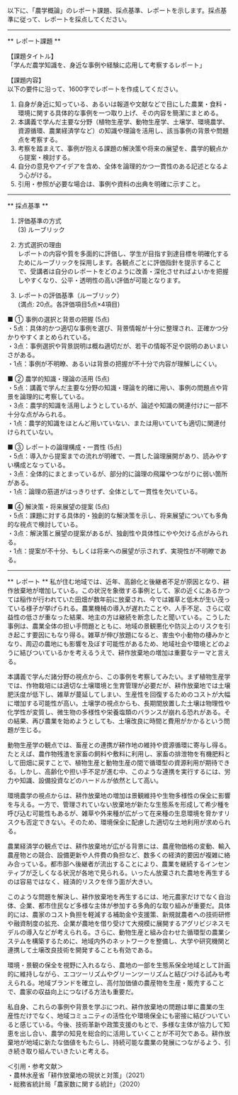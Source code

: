 以下に、「農学概論」のレポート課題、採点基準、レポートを示します。採点基準に従って、レポートを採点してください。

---------------------------------------
** レポート課題 **

【課題タイトル】  
「学んだ農学知識を、身近な事例や経験に応用して考察するレポート」

【課題内容】  
以下の要件に沿って、1600字でレポートを作成してください。  

1. 自身が身近に知っている、あるいは報道や文献などで目にした農業・食料・環境に関する具体的な事例を一つ取り上げ、その内容を簡潔にまとめる。  
2. 本講義で学んだ主要な分野（植物生産学、動物生産学、土壌学、環境農学、資源循環、農業経済学など）の知識や理論を活用し、該当事例の背景や問題点を考察する。  
3. 考察を踏まえて、事例が抱える課題の解決策や将来の展望を、農学的観点から提案・検討する。  
4. 自分の意見やアイデアを含め、全体を論理的かつ一貫性のある記述となるよう心がける。  
5. 引用・参照が必要な場合は、事例や資料の出典を明確に示すこと。  

---------------------------------------
** 採点基準 **

1. 評価基準の方式  
(3) ルーブリック  

2. 方式選択の理由  
レポートの内容や質を多面的に評価し、学生が目指す到達目標を明確化するためにルーブリックを採用します。各観点ごとに評価指針を提示することで、受講者は自分のレポートをどのように改善・深化させればよいかを把握しやすくなり、公平・透明性の高い評価が可能となります。

3. レポートの評価基準（ルーブリック）  
(満点: 20点。各評価項目5点×4項目)

■ ① 事例の選択と背景の把握 (5点)  
・5点：具体的かつ適切な事例を選び、背景情報が十分に整理され、正確かつ分かりやすくまとめられている。  
・3点：事例選択や背景説明は概ね適切だが、若干の情報不足や説明のあいまいさがある。  
・1点：事例が不明瞭、あるいは背景の把握が不十分で内容が理解しにくい。  

■ ② 農学的知識・理論の活用 (5点)  
・5点：講義で学んだ主要な分野の知識・理論を的確に用い、事例の問題点や背景を論理的に考察している。  
・3点：農学的知識を活用しようとしているが、論述や知識の関連付けに一部不十分な点がみられる。  
・1点：農学的知識をほとんど用いていない、または用いていても適切に関連付けられていない。  

■ ③ レポートの論理構成・一貫性 (5点)  
・5点：導入から提案までの流れが明確で、一貫した論理展開があり、読みやすい構成となっている。  
・3点：全体的にまとまっているが、部分的に論理の飛躍やつながりに弱い箇所がある。  
・1点：論理の筋道がはっきりせず、全体として一貫性を欠いている。  

■ ④ 解決策・将来展望の提案 (5点)  
・5点：課題に対する具体的・独創的な解決策を示し、将来展望についても多角的な視点で検討している。  
・3点：解決策と展望の提案があるが、独創性や具体性にやや欠ける点がみられる。  
・1点：提案が不十分、もしくは将来への展望が示されず、実現性が不明瞭である。  

---------------------------------------
** レポート **
私が住む地域では、近年、高齢化と後継者不足が原因となり、耕作放棄地が増加している。この状況を象徴する事例として、家の近くにあるかつては稲作が行われていた田畑が数年前に放棄され、今では雑草と低木が生い茂っている様子が挙げられる。農業機械の導入が遅れたことや、人手不足、さらに収益性の低さが重なった結果、地主の方は継続を断念したと聞いている。こうした事例は、農業全体の担い手問題とともに、地域の景観悪化や防災上のリスクを引き起こす要因にもなり得る。雑草が伸び放題になると、害虫や小動物の棲みかとなり、周辺の農地にも影響を及ぼす可能性があるため、地域社会や環境とどのように結びついているかを考えるうえで、耕作放棄地の増加は重要なテーマと言える。

本講義で学んだ諸分野の視点から、この事例を考察してみたい。まず植物生産学では、作物栽培には適切な土壌環境と生育管理が必要だが、耕作放棄地では土壌肥沃度が低下し、雑草が蔓延してしまい、生産性を回復するためのコストが大幅に増加する可能性が高い。土壌学の視点からも、長期間放置した土壌は物理性や化学性が変質し、微生物の多様性や栄養塩類のバランスが崩れる恐れがある。その結果、再び農業を始めようとしても、土壌改良に時間と費用がかかるという問題が生じる。

動物生産学の観点では、畜産との連携が耕作地の維持や資源循環に寄与し得る。たとえば、農作物残渣を家畜の飼料や敷料に利用し、家畜の排泄物を有機肥料として田畑に戻すことで、植物生産と動物生産の間で循環型の資源利用が期待できる。しかし、高齢化や担い手不足が進む中、このような連携を実行するには、労力や知識、設備投資などのハードルが依然として高い。

環境農学の視点からは、耕作放棄地の増加は景観維持や生物多様性の保全に影響を与える。一方で、管理されていない放棄地が新たな生態系を形成して希少種を呼び込む可能性もあるが、雑草や外来種が広がって在来種の生息環境を脅かすリスクも否定できない。そのため、環境保全に配慮した適切な土地利用が求められる。

農業経済学の観点では、耕作放棄地が広がる背景には、農産物価格の変動、輸入農産物との競合、設備更新や人件費の負担など、数多くの経済的要因が複雑に絡み合っている。都市部へ後継者が流出することにより、農業を継続するインセンティブが乏しくなる状況が各地で見られる。いったん放棄された農地を再生するのは容易ではなく、経済的リスクを伴う面が大きい。

このような問題を解決し、耕作放棄地を再生するには、地元農家だけでなく自治体、企業、都市住民など多様な主体が参加する多角的な取り組みが重要だ。具体的には、農家のコスト負担を軽減する補助金や支援策、新規就農者への技術研修や融資制度の拡充、企業が農地を借り受けて大規模に展開するアグリビジネスモデルの導入などが考えられる。さらに、動物生産と組み合わせた循環型の農業システムを構築するために、地域内外のネットワークを整備し、大学や研究機関と連携して土壌改良技術を開発することも有効である。

環境・景観の保全を視野に入れるなら、農地の一部を生態系保全地域として計画的に維持しながら、エコツーリズムやグリーンツーリズムと結びつける試みも考えられる。地域ブランドを確立し、高付加価値の農産物を生産・販売することで、農家の収益向上につなげる方法も重要だ。

私自身、これらの事例や背景を学ぶにつれ、耕作放棄地の問題は単に農業の生産性だけでなく、地域コミュニティの活性化や環境保全にも密接に結びついていると感じている。今後、技術革新や政策支援のもとで、多様な主体が協力して知恵を出し合い、農学の知見を総合的に活用していくことが不可欠である。耕作放棄地が地域に新たな価値をもたらし、持続可能な農業の発展につながるよう、引き続き取り組んでいきたいと考える。

＜引用・参考文献＞  
・農林水産省「耕作放棄地の現状と対策」（2021）  
・総務省統計局「農家数に関する統計」（2020）  

